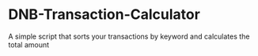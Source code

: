 # DNB-Transaction-Calculator
A simple script that sorts your transactions by keyword and calculates the total amount
